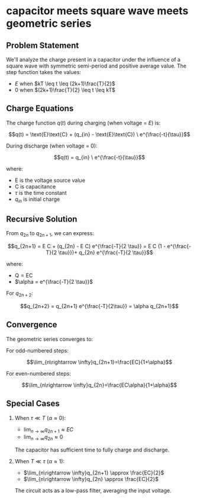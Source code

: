 # capacitor meets square wave meets geometric series

<script>
  MathJax = {
    tex: {
      inlineMath: [['$', '$'], ['\\(', '\\)']]
    }
  };
</script>
<script id="MathJax-script" async src="https://cdn.jsdelivr.net/npm/mathjax@3.2.2/es5/tex-mml-chtml.js"></script>

## Problem Statement

We'll analyze the charge present in a capacitor under the influence of a square wave with symmetric semi-period and positive average value. The step function takes the values:

- $E$ when $kT \leq t \leq (2k+1)\frac{T}{2}$
- $0$ when $(2k+1)\frac{T}{2} \leq t \leq kT$

## Charge Equations

The charge function $q(t)$ during charging (when voltage = $E$) is:

$$q(t) = \text{E}\text{C} + (q_{in} - \text{E}\text{C}) \ e^{\frac{-t}{\tau}}$$

During discharge (when voltage = 0):

$$q(t) = q_{in} \ e^{\frac{-t}{\tau}}$$

where:

- $\text{E}$ is the voltage source value
- $\text{C}$ is capacitance
- $\tau$ is the time constant
- $q_{in}$ is initial charge

## Recursive Solution

From $q_{2n}$ to $q_{2n+1}$, we can express:

$$q_{2n+1} = E C + (q_{2n} - E C) e^{\frac{-T}{2 \tau}} = E C (1 - e^{\frac{-T}{2 \tau}})+ q_{2n} e^{\frac{-T}{2 \tau}}$$

where:

- $\text{Q} = \text{EC}$
- $\alpha = e^{\frac{-T}{2 \tau}}$

For $q_{2n+2}$:

$$q_{2n+2} = q_{2n+1} e^{\frac{-T}{2\tau}} = \alpha q_{2n+1}$$

## Convergence

The geometric series converges to:

For odd-numbered steps:

$$\lim_{n\rightarrow \infty}q_{2n+1}=\frac{EC}{1+\alpha}$$

For even-numbered steps:

$$\lim_{n\rightarrow \infty}q_{2n}=\frac{EC\alpha}{1+\alpha}$$

## Special Cases

1. When $\tau \ll T$ ($\alpha \approx 0$):
   - $\lim_{n\rightarrow \infty}q_{2n+1} \approx EC$
   - $\lim_{n\rightarrow \infty}q_{2n} \approx 0$

   The capacitor has sufficient time to fully charge and discharge.

2. When $T \ll \tau$ ($\alpha \approx 1$):
   - $\lim_{n\rightarrow \infty}q_{2n+1} \approx \frac{EC}{2}$
   - $\lim_{n\rightarrow \infty}q_{2n} \approx \frac{EC}{2}$

   The circuit acts as a low-pass filter, averaging the input voltage.
